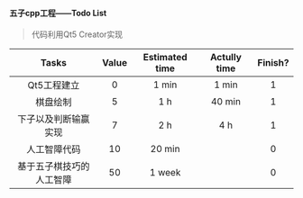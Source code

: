 #### 五子cpp工程——Todo List


> 代码利用Qt5 Creator实现

| Tasks | Value | Estimated time | Actully time | Finish?|
|:---------:|:--------:|:-------------------:|:----------------:|:---------:|
|Qt5工程建立|0|1 min|1 min|1|
|棋盘绘制|5|1 h|40 min|1|
|下子以及判断输赢实现|7|2 h|4 h|1|
|人工智障代码|10|20 min||0|
|基于五子棋技巧的人工智障|50|1 week||0|
